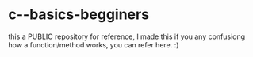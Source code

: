 # c--basics-begginers
this a PUBLIC repository for reference, I made this if you any confusiong how a function/method works, you can refer here. :)
